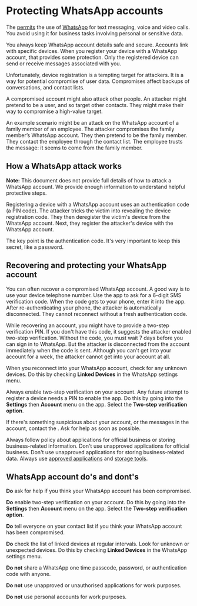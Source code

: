 # Protecting WhatsApp accounts

The [permits](general-user-video-and-messaging-apps-guidance.md#approved-tools) the use of [WhatsApp](https://www.whatsapp.com/) for text messaging, voice and video calls. You avoid using it for business tasks involving personal or sensitive data.

You always keep WhatsApp account details safe and secure. Accounts link with specific devices. When you register your device with a WhatsApp account, that provides some protection. Only the registered device can send or receive messages associated with you.

Unfortunately, device registration is a tempting target for attackers. It is a way for potential compromise of user data. Compromises affect backups of conversations, and contact lists.

A compromised account might also attack other people. An attacker might pretend to be a user, and so target other contacts. They might make their way to compromise a high-value target.

An example scenario might be an attack on the WhatsApp account of a family member of an employee. The attacker compromises the family member’s WhatsApp account. They then pretend to be the family member. They contact the employee through the contact list. The employee trusts the message: it seems to come from the family member.

## How a WhatsApp attack works

**Note:** This document does not provide full details of how to attack a WhatsApp account. We provide enough information to understand helpful protective steps.

Registering a device with a WhatsApp account uses an authentication code \(a PIN code\). The attacker tricks the victim into revealing the device registration code. They then deregister the victim's device from the WhatsApp account. Next, they register the attacker's device with the WhatsApp account.

The key point is the authentication code. It's very important to keep this secret, like a password.

## Recovering and protecting your WhatsApp account

You can often recover a compromised WhatsApp account. A good way is to use your device telephone number. Use the app to ask for a 6-digit SMS verification code. When the code gets to your phone, enter it into the app. After re-authenticating your phone, the attacker is automatically disconnected. They cannot reconnect without a fresh authentication code.

While recovering an account, you might have to provide a two-step verification PIN. If you don't have this code, it suggests the attacker enabled two-step verification. Without the code, you must wait 7 days before you can sign in to WhatsApp. But the attacker is disconnected from the account immediately when the code is sent. Although you can't get into your account for a week, the attacker cannot get into your account at all.

When you reconnect into your WhatsApp account, check for any unknown devices. Do this by checking **Linked Devices** in the WhatsApp settings menu.

Always enable two-step verification on your account. Any future attempt to register a device needs a PIN to enable the app. Do this by going into the **Settings** then **Account** menu on the app. Select the **Two-step verification option**.

If there's something suspicious about your account, or the messages in the account, contact the . Ask for help as soon as possible.

Always follow policy about applications for official business or storing business-related information. Don't use unapproved applications for official business. Don't use unapproved applications for storing business-related data. Always use [approved applications](general-user-video-and-messaging-apps-guidance.md) and [storage tools](https://intranet.justice.gov.uk/guidance/knowledge-information/).

## WhatsApp account do's and dont's

**Do** ask for help if you think your WhatsApp account has been compromised.

**Do** enable two-step verification on your account. Do this by going into the **Settings** then **Account** menu on the app. Select the **Two-step verification option**.

**Do** tell everyone on your contact list if you think your WhatsApp account has been compromised.

**Do** check the list of linked devices at regular intervals. Look for unknown or unexpected devices. Do this by checking **Linked Devices** in the WhatsApp settings menu.

**Do not** share a WhatsApp one time passcode, password, or authentication code with anyone.

**Do not** use unapproved or unauthorised applications for work purposes.

**Do not** use personal accounts for work purposes.

